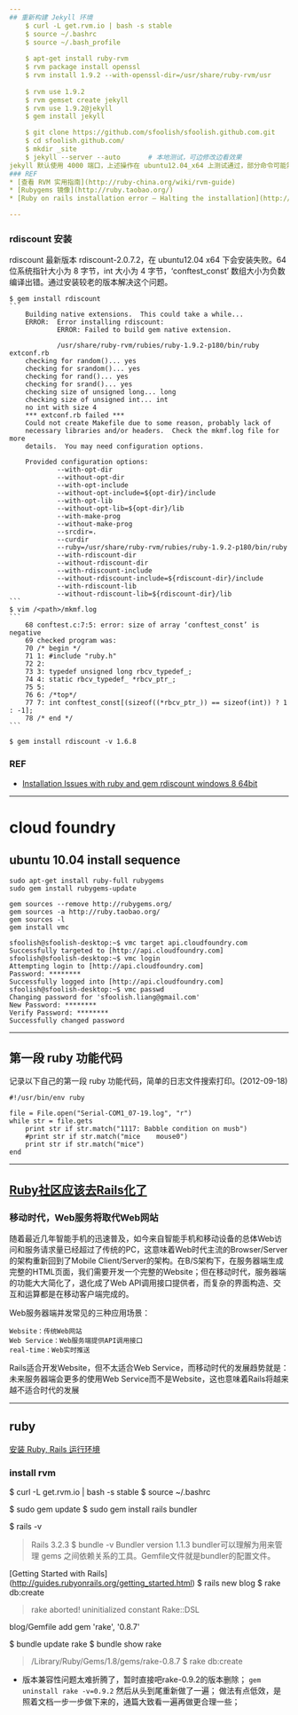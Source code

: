 ```yaml
---
## 重新构建 Jekyll 环境
    $ curl -L get.rvm.io | bash -s stable
    $ source ~/.bashrc
    $ source ~/.bash_profile
    
    $ apt-get install ruby-rvm
    $ rvm package install openssl
    $ rvm install 1.9.2 --with-openssl-dir=/usr/share/ruby-rvm/usr
    
    $ rvm use 1.9.2
    $ rvm gemset create jekyll
    $ rvm use 1.9.2@jekyll
    $ gem install jekyll

    $ git clone https://github.com/sfoolish/sfoolish.github.com.git
    $ cd sfoolish.github.com/
    $ mkdir _site
    $ jekyll --server --auto       # 本地测试，可边修改边看效果
jekyll 默认使用 4000 端口，上述操作在 ubuntu12.04_x64 上测试通过，部分命令可能需要 `sudo`。
### REF
* [查看 RVM 实用指南](http://ruby-china.org/wiki/rvm-guide)
* [Rubygems 镜像](http://ruby.taobao.org/)
* [Ruby on rails installation error – Halting the installation](http://vkarthickeyan.wordpress.com/2012/02/03/)

---
```

### rdiscount 安装
rdiscount 最新版本 rdiscount-2.0.7.2，在 ubuntu12.04 x64 下会安装失败。64 位系统指针大小为 8 字节，int 大小为 4 字节，‘conftest_const’ 数组大小为负数编译出错。通过安装较老的版本解决这个问题。
    
    $ gem install rdiscount
    ```
        Building native extensions.  This could take a while...
        ERROR:  Error installing rdiscount:
                ERROR: Failed to build gem native extension.
        
                /usr/share/ruby-rvm/rubies/ruby-1.9.2-p180/bin/ruby extconf.rb
        checking for random()... yes
        checking for srandom()... yes
        checking for rand()... yes
        checking for srand()... yes
        checking size of unsigned long... long
        checking size of unsigned int... int
        no int with size 4
        *** extconf.rb failed ***
        Could not create Makefile due to some reason, probably lack of
        necessary libraries and/or headers.  Check the mkmf.log file for more
        details.  You may need configuration options.
        
        Provided configuration options:
                --with-opt-dir
                --without-opt-dir
                --with-opt-include
                --without-opt-include=${opt-dir}/include
                --with-opt-lib
                --without-opt-lib=${opt-dir}/lib
                --with-make-prog
                --without-make-prog
                --srcdir=.
                --curdir
                --ruby=/usr/share/ruby-rvm/rubies/ruby-1.9.2-p180/bin/ruby
                --with-rdiscount-dir
                --without-rdiscount-dir
                --with-rdiscount-include
                --without-rdiscount-include=${rdiscount-dir}/include
                --with-rdiscount-lib
                --without-rdiscount-lib=${rdiscount-dir}/lib
    ```
    $ vim /<path>/mkmf.log
    ```
        68 conftest.c:7:5: error: size of array ‘conftest_const’ is negative
        69 checked program was:
        70 /* begin */
        71 1: #include "ruby.h"
        72 2:
        73 3: typedef unsigned long rbcv_typedef_;
        74 4: static rbcv_typedef_ *rbcv_ptr_;
        75 5:
        76 6: /*top*/
        77 7: int conftest_const[(sizeof((*rbcv_ptr_)) == sizeof(int)) ? 1 : -1];
        78 /* end */
    ```

    $ gem install rdiscount -v 1.6.8
### REF
* [Installation Issues with ruby and gem rdiscount windows 8 64bit](http://stackoverflow.com/questions/15283059/installation-issues-with-ruby-and-gem-rdiscount-windows-8-64bit)

---
# cloud foundry
## ubuntu 10.04 install sequence
    sudo apt-get install ruby-full rubygems
    sudo gem install rubygems-update
    
    gem sources --remove http://rubygems.org/
    gem sources -a http://ruby.taobao.org/
    gem sources -l
    gem install vmc

    sfoolish@sfoolish-desktop:~$ vmc target api.cloudfoundry.com
    Successfully targeted to [http://api.cloudfoundry.com]
    sfoolish@sfoolish-desktop:~$ vmc login
    Attempting login to [http://api.cloudfoundry.com]
    Password: ********
    Successfully logged into [http://api.cloudfoundry.com]
    sfoolish@sfoolish-desktop:~$ vmc passwd
    Changing password for 'sfoolish.liang@gmail.com'
    New Password: ********
    Verify Password: ********
    Successfully changed password

---
## 第一段 ruby 功能代码
记录以下自己的第一段 ruby 功能代码，简单的日志文件搜索打印。(2012-09-18)

    #!/usr/bin/env ruby

    file = File.open("Serial-COM1_07-19.log", "r")
    while str = file.gets
        print str if str.match("1117: Babble condition on musb")
        #print str if str.match("mice    mouse0")
        print str if str.match("mice")
    end

---
## [Ruby社区应该去Rails化了](http://robbinfan.com/blog/40/ruby-off-rails)
### 移动时代，Web服务将取代Web网站
随着最近几年智能手机的迅速普及，如今来自智能手机和移动设备的总体Web访问和服务请求量已经超过了传统的PC，这意味着Web时代主流的Browser/Server的架构重新回到了Mobile Client/Server的架构。在B/S架构下，在服务器端生成完整的HTML页面，我们需要开发一个完整的Website；但在移动时代，服务器端的功能大大简化了，退化成了Web API调用接口提供者，而复杂的界面构造、交互和运算都是在移动客户端完成的。

Web服务器端并发常见的三种应用场景：

    Website：传统Web网站
    Web Service：Web服务端提供API调用接口
    real-time：Web实时推送

Rails适合开发Website，但不太适合Web Service，而移动时代的发展趋势就是：未来服务器端会更多的使用Web Service而不是Website，这也意味着Rails将越来越不适合时代的发展

---
## ruby
[安装 Ruby, Rails 运行环境](http://ruby-china.org/wiki/install_ruby_guide)
### install rvm
$ curl -L get.rvm.io | bash -s stable
$ source ~/.bashrc 

$ sudo gem update
$ sudo gem install rails bundler

$ rails -v
> Rails 3.2.3
$ bundle -v
> Bundler version 1.1.3
bundler可以理解为用来管理 gems 之间依赖关系的工具。Gemfile文件就是bundler的配置文件。

[Getting Started with Rails]
(http://guides.rubyonrails.org/getting_started.html)
$ rails new blog
$ rake db:create
> rake aborted!
> uninitialized constant Rake::DSL

blog/Gemfile add
    gem 'rake', '0.8.7'

$ bundle update rake
$ bundle show rake
> /Library/Ruby/Gems/1.8/gems/rake-0.8.7
$ rake db:create

* 版本兼容性问题太难折腾了，暂时直接吧rake-0.9.2的版本删除；
`gem uninstall rake -v=0.9.2`  然后从头到尾重新做了一遍；
做法有点低效，是照着文档一步一步做下来的，通篇大致看一遍再做更合理一些；
